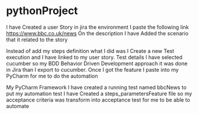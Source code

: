 # pythonProject

I have Created a user Story in jira the environment I paste the following link https://www.bbc.co.uk/news
On the description I have Added the scenario that it related to the story

Instead of add my steps definition what I did was I Create a new Test execution and I have linked to my user story.
Test details I have selected cucumber so my BDD Behavior Driven Development approach it was done in Jira than
I export to cucumber. Once I got the feature I paste into my PyCharm for me to do the automation

My PyCharm Framework
I have created a running test named bbcNews to put my automation test
I have Created a steps_parametersFeature file so my acceptance criteria was transform into acceptance test for me
to be able to automate
